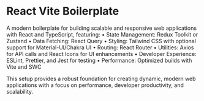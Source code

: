 # React Vite Boilerplate

A modern boilerplate for building scalable and responsive web applications with React and TypeScript, featuring:
	•	State Management: Redux Toolkit or Zustand
	•	Data Fetching: React Query
	•	Styling: Tailwind CSS with optional support for Material-UI/Chakra UI
	•	Routing: React Router
	•	Utilities: Axios for API calls and React Icons for UI enhancements
	•	Developer Experience: ESLint, Prettier, and Jest for testing
	•	Performance: Optimized builds with Vite and SWC

This setup provides a robust foundation for creating dynamic, modern web applications with a focus on performance, developer productivity, and scalability.
